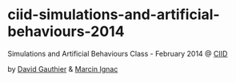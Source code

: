 ciid-simulations-and-artificial-behaviours-2014
===============================================

Simulations and Artificial Behaviours Class - February 2014 @ [CIID](http://ciid.dk)

by [David Gauthier](http://gauthiier.info) & [Marcin Ignac](http://marcinignac.com)
